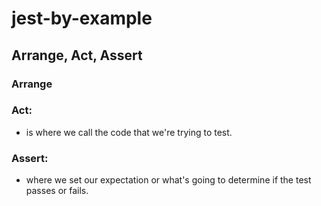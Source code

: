 # jest-by-example


 ## Arrange, Act, Assert

### Arrange

### Act:
- is where we call the code that we're trying to test.

 ### Assert:
 - where we set our expectation or what's going to determine if the test passes or fails.

